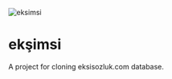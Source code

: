 ![eksimsi](http://i.hizliresim.com/41n1YG.jpg)

# ekşimsi
A project for cloning eksisozluk.com database.
